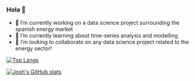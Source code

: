 ### Hola 👋

<!--
**joshuamills98/joshuamills98** is a ✨ _special_ ✨ repository because its `README.md` (this file) appears on your GitHub profile.

Here are some ideas to get you started:

- 🔭 I’m currently working on ...
- 🌱 I’m currently learning ...
- 👯 I’m looking to collaborate on ...
- 🤔 I’m looking for help with ...
- 💬 Ask me about ...
- 📫 How to reach me: ...
- 😄 Pronouns: ...
- ⚡ Fun fact: ...
-->

- 🔭 I’m currently working on a data science project surrounding the spanish energy market
- 🌱 I’m currently learning about time-series analysis and modelling 
- 👯 I’m looking to collaborate on any data science project related to the energy sector!

[![Top Langs](https://github-readme-stats.vercel.app/api/top-langs/?username=joshuamills98&show_icons=true&theme=radical)](https://github.com/joshuamills98/github-readme-stats)

[![Josh's GitHub stats](https://github-readme-stats.vercel.app/api?username=joshuamills98&show_icons=true&theme=radical)](https://github.com/joshuamills98/github-readme-stats)
